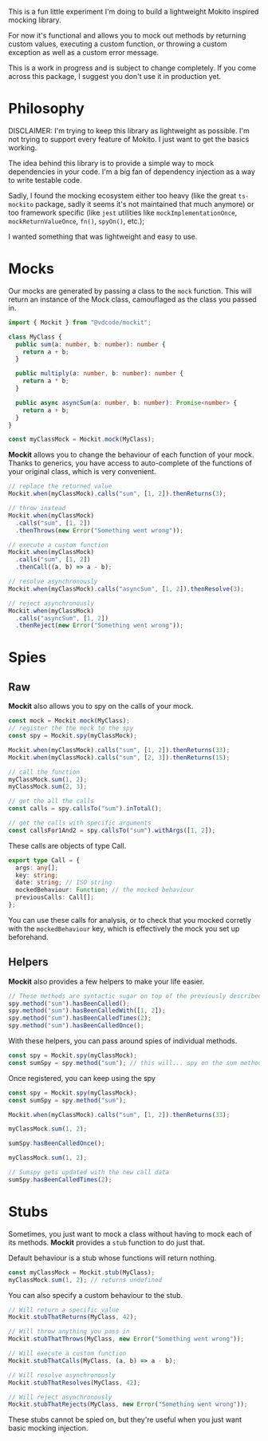 This is a fun little experiment I'm doing to build a lightweight Mokito inspired mocking library.

For now it's functional and allows you to mock out methods by returning custom values,
executing a custom function, or throwing a custom exception as well as a custom error message.

This is a work in progress and is subject to change completely. If you come across this package, I suggest
you don't use it in production yet.

# Philosophy

DISCLAIMER: I'm trying to keep this library as lightweight as possible. I'm not trying to support every feature of Mokito. I just want to get the basics working.

The idea behind this library is to provide a simple way to mock dependencies in your code. I'm a big fan of dependency injection as a way to write testable code.

Sadly, I found the mocking ecosystem either too heavy (like the great `ts-mockito` package, sadly it seems it's not maintained that much anymore) or too framework specific (like `jest` utilities like `mockImplementationOnce`, `mockReturnValueOnce`, `fn()`, `spyOn()`, etc.);

I wanted something that was lightweight and easy to use.

# Mocks

Our mocks are generated by passing a class to the `mock` function. This will return an instance of the Mock class, camouflaged as the class you passed in.

```ts
import { Mockit } from "@vdcode/mockit";

class MyClass {
  public sum(a: number, b: number): number {
    return a + b;
  }

  public multiply(a: number, b: number): number {
    return a * b;
  }

  public async asyncSum(a: number, b: number): Promise<number> {
    return a + b;
  }
}

const myClassMock = Mockit.mock(MyClass);
```

**Mockit** allows you to change the behaviour of each function of your mock. Thanks to generics, you have access to auto-complete of the functions of your original class, which is very convenient.

```ts
// replace the returned value
Mockit.when(myClassMock).calls("sum", [1, 2]).thenReturns(3);

// throw instead
Mockit.when(myClassMock)
  .calls("sum", [1, 2])
  .thenThrows(new Error("Something went wrong"));

// execute a custom function
Mockit.when(myClassMock)
  .calls("sum", [1, 2])
  .thenCall((a, b) => a - b);

// resolve asynchronously
Mockit.when(myClassMock).calls("asyncSum", [1, 2]).thenResolve(3);

// reject asynchronously
Mockit.when(myClassMock)
  .calls("asyncSum", [1, 2])
  .thenReject(new Error("Something went wrong"));
```

# Spies

## Raw

**Mockit** also allows you to spy on the calls of your mock.

```ts
const mock = Mockit.mock(MyClass);
// register the the mock to the spy
const spy = Mockit.spy(myClassMock);

Mockit.when(myClassMock).calls("sum", [1, 2]).thenReturns(33);
Mockit.when(myClassMock).calls("sum", [2, 3]).thenReturns(15);

// call the function
myClassMock.sum(1, 2);
myClassMock.sum(2, 3);

// get the all the calls
const calls = spy.callsTo("sum").inTotal();

// get the calls with specific arguments
const callsFor1And2 = spy.callsTo("sum").withArgs([1, 2]);
```

These calls are objects of type Call.

```ts
export type Call = {
  args: any[];
  key: string;
  date: string; // ISO string
  mockedBehaviour: Function; // the mocked behaviour
  previousCalls: Call[];
};
```

You can use these calls for analysis, or to check that you mocked corretly with the `mockedBehaviour` key, which is effectively the mock you set up beforehand.

## Helpers

**Mockit** also provides a few helpers to make your life easier.

```ts
// These methods are syntactic sugar on top of the previously described methods.
spy.method("sum").hasBeenCalled();
spy.method("sum").hasBeenCalledWith([1, 2]);
spy.method("sum").hasBeenCalledTimes(2);
spy.method("sum").hasBeenCalledOnce();
```

With these helpers, you can pass around spies of individual methods.

```ts
const spy = Mockit.spy(myClassMock);
const sumSpy = spy.method("sum"); // this will... spy on the sum method
```

Once registered, you can keep using the spy

```ts
const spy = Mockit.spy(myClassMock);
const sumSpy = spy.method("sum");

Mockit.when(myClassMock).calls("sum", [1, 2]).thenReturns(33);

myClassMock.sum(1, 2);

sumSpy.hasBeenCalledOnce();

myClassMock.sum(1, 2);

// Sumspy gets updated with the new call data
sumSpy.hasBeenCalledTimes(2);
```

# Stubs

Sometimes, you just want to mock a class without having to mock each of its methods. **Mockit** provides a `stub` function to do just that.

Default behaviour is a stub whose functions will return nothing.

```ts
const myClassMock = Mockit.stub(MyClass);
myClassMock.sum(1, 2); // returns undefined
```

You can also specify a custom behaviour to the stub.

```ts
// Will return a specific value
Mockit.stubThatReturns(MyClass, 42);

// Will throw anything you pass in
Mockit.stubThatThrows(MyClass, new Error("Something went wrong"));

// Will execute a custom function
Mockit.stubThatCalls(MyClass, (a, b) => a - b);

// Will resolve asynchronously
Mockit.stubThatResolves(MyClass, 42);

// Will reject asynchronously
Mockit.stubThatRejects(MyClass, new Error("Something went wrong"));
```

These stubs cannot be spied on, but they're useful when you just want basic mocking injection.
